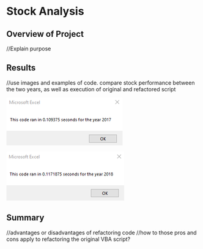 # Stock Analysis

## Overview of Project
  //Explain purpose

## Results
  //use images and examples of code. compare stock performance between the two years, as well as execution of original and refactored script 
  
  ![2017](VBA_Challenge_2017.png)
 
  ![2018](VBA_Challenge_2018.png)

## Summary
  //advantages or disadvantages of refactoring code
  //how to those pros and cons apply to refactoring the original VBA script?
